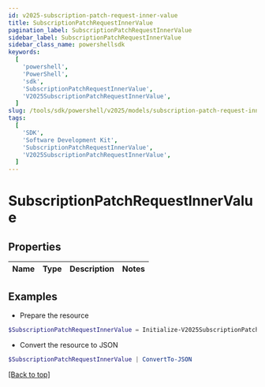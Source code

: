 ```yaml
---
id: v2025-subscription-patch-request-inner-value
title: SubscriptionPatchRequestInnerValue
pagination_label: SubscriptionPatchRequestInnerValue
sidebar_label: SubscriptionPatchRequestInnerValue
sidebar_class_name: powershellsdk
keywords:
  [
    'powershell',
    'PowerShell',
    'sdk',
    'SubscriptionPatchRequestInnerValue',
    'V2025SubscriptionPatchRequestInnerValue',
  ]
slug: /tools/sdk/powershell/v2025/models/subscription-patch-request-inner-value
tags:
  [
    'SDK',
    'Software Development Kit',
    'SubscriptionPatchRequestInnerValue',
    'V2025SubscriptionPatchRequestInnerValue',
  ]
---
```


# SubscriptionPatchRequestInnerValue

## Properties

| Name | Type | Description | Notes |
| ---- | ---- | ----------- | ----- |

## Examples

- Prepare the resource

```powershell
$SubscriptionPatchRequestInnerValue = Initialize-V2025SubscriptionPatchRequestInnerValue
```

- Convert the resource to JSON

```powershell
$SubscriptionPatchRequestInnerValue | ConvertTo-JSON
```

[[Back to top]](#)
